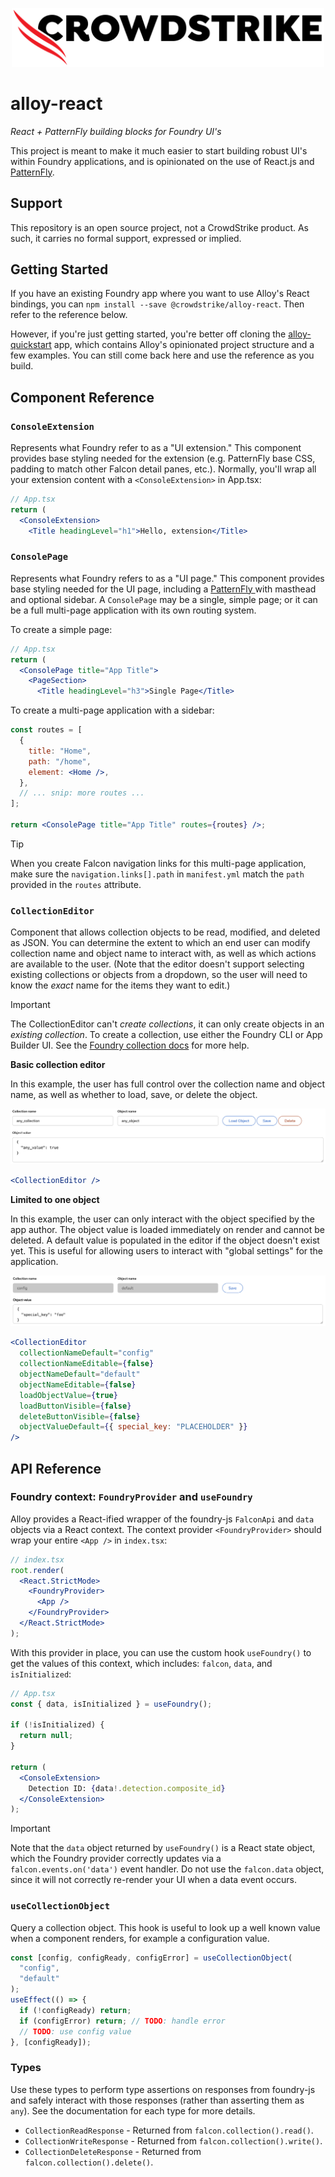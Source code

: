 <p align="center">
   <img src="https://raw.githubusercontent.com/CrowdStrike/falconpy/main/docs/asset/cs-logo.png" alt="CrowdStrike logo" width="500"/>
</p>

# alloy-react

_React + PatternFly building blocks for Foundry UI's_

This project is meant to make it much easier to start building robust UI's within Foundry applications, and is opinionated on the use of React.js and [PatternFly](https://www.patternfly.org/).

## Support

This repository is an open source project, not a CrowdStrike product. As such, it carries no formal support, expressed or implied.

## Getting Started

If you have an existing Foundry app where you want to use Alloy's React bindings, you can `npm install --save @crowdstrike/alloy-react`. Then refer to the reference below.

However, if you're just getting started, you're better off cloning the [alloy-quickstart](https://github.com/CrowdStrike/alloy-quickstart) app, which contains Alloy's opinionated project structure and a few examples. You can still come back here and use the reference as you build.

## Component Reference

### `ConsoleExtension`

Represents what Foundry refer to as a "UI extension." This component provides base styling needed for the extension (e.g. PatternFly base CSS, padding to match other Falcon detail panes, etc.). Normally, you'll wrap all your extension content with a `<ConsoleExtension>` in App.tsx:

```jsx
// App.tsx
return (
  <ConsoleExtension>
    <Title headingLevel="h1">Hello, extension</Title>
```

### `ConsolePage`

Represents what Foundry refers to as a "UI page." This component provides base styling needed for the UI page, including a [PatternFly <Page>](https://www.patternfly.org/components/page) with masthead and optional sidebar. A `ConsolePage` may be a single, simple page; or it can be a full multi-page application with its own routing system.

To create a simple page:

```jsx
// App.tsx
return (
  <ConsolePage title="App Title">
    <PageSection>
      <Title headingLevel="h3">Single Page</Title>
```

To create a multi-page application with a sidebar:

```jsx
const routes = [
  {
    title: "Home",
    path: "/home",
    element: <Home />,
  },
  // ... snip: more routes ...
];

return <ConsolePage title="App Title" routes={routes} />;
```

> [!TIP]
> When you create Falcon navigation links for this multi-page application, make sure the `navigation.links[].path` in `manifest.yml` match the `path` provided in the `routes` attribute.

### `CollectionEditor`

Component that allows collection objects to be read, modified, and deleted as JSON. You can determine the extent to which an end user can modify collection name and object name to interact with, as well as which actions are available to the user. (Note that the editor doesn't support selecting existing collections or objects from a dropdown, so the user will need to know the _exact_ name for the items they want to edit.)

> [!IMPORTANT]
> The CollectionEditor can't _create collections_, it can only create objects in an _existing collection_. To create a collection, use either the Foundry CLI or App Builder UI. See the [Foundry collection docs](https://falcon.crowdstrike.com/login/?unilogin=true&next=/documentation/page/vc1f2a56/collections) for more help.

**Basic collection editor**

In this example, the user has full control over the collection name and object name, as well as whether to load, save, or delete the object.

![The default, fully modifiable collection editor](docs/img/collection-editor-default.png)

```jsx
<CollectionEditor />
```

**Limited to one object**

In this example, the user can only interact with the object specified by the app author. The object value is loaded immediately on render and cannot be deleted. A default value is populated in the editor if the object doesn't exist yet. This is useful for allowing users to interact with "global settings" for the application.

![A limited collection editor](docs/img/collection-editor-limited.png)

```jsx
<CollectionEditor
  collectionNameDefault="config"
  collectionNameEditable={false}
  objectNameDefault="default"
  objectNameEditable={false}
  loadObjectValue={true}
  loadButtonVisible={false}
  deleteButtonVisible={false}
  objectValueDefault={{ special_key: "PLACEHOLDER" }}
/>
```

## API Reference

### Foundry context: `FoundryProvider` and `useFoundry`

Alloy provides a React-ified wrapper of the foundry-js `FalconApi` and `data` objects via a React context. The context provider `<FoundryProvider>` should wrap your entire `<App />` in `index.tsx`:

```jsx
// index.tsx
root.render(
  <React.StrictMode>
    <FoundryProvider>
      <App />
    </FoundryProvider>
  </React.StrictMode>
);
```

With this provider in place, you can use the custom hook `useFoundry()` to get the values of this context, which includes: `falcon`, `data`, and `isInitialized`:

```jsx
// App.tsx
const { data, isInitialized } = useFoundry();

if (!isInitialized) {
  return null;
}

return (
  <ConsoleExtension>
    Detection ID: {data!.detection.composite_id}
  </ConsoleExtension>
);
```

> [!IMPORTANT]
> Note that the `data` object returned by `useFoundry()` is a React state object, which the Foundry provider correctly updates via a `falcon.events.on('data')` event handler. Do not use the `falcon.data` object, since it will not correctly re-render your UI when a data event occurs.

### `useCollectionObject`

Query a collection object. This hook is useful to look up a well known value when a component renders, for example a configuration value.

```javascript
const [config, configReady, configError] = useCollectionObject(
  "config",
  "default"
);
useEffect(() => {
  if (!configReady) return;
  if (configError) return; // TODO: handle error
  // TODO: use config value
}, [configReady]);
```

### Types

Use these types to perform type assertions on responses from foundry-js and safely interact with those responses (rather than asserting them as `any`). See the documentation for each type for more details.

- `CollectionReadResponse` - Returned from `falcon.collection().read()`.
- `CollectionWriteResponse` - Returned from `falcon.collection().write()`.
- `CollectionDeleteResponse` - Returned from `falcon.collection().delete()`.
